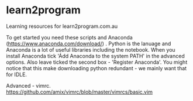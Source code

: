 # learn2program
Learning resources for learn2program.com.au

To get started you need these scripts and Anaconda (https://www.anaconda.com/download/) . Python is the lanuage and Anaconda is a lot of useful libraries including the notebook. When you install Anaconda tick 'Ádd Anaconda to the system PATH' in the advanced options. Also leave ticked the second box - 'Register Anaconda'. You might notice that this make downloading python redundant - we mainly want that for IDLE.

Advanced - vimrc.
https://github.com/amix/vimrc/blob/master/vimrcs/basic.vim
